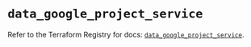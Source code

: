 # `data_google_project_service`

Refer to the Terraform Registry for docs: [`data_google_project_service`](https://registry.terraform.io/providers/hashicorp/google/5.43.0/docs/data-sources/project_service).
